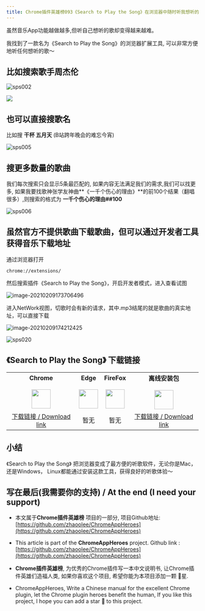 ```yaml
---
title: Chrome插件英雄榜093《Search to Play the Song》在浏览器中随时听我想听的歌~(周杰伦的也行)
---
```




虽然音乐App功能越做越多,但听自己想听的歌却变得越来越难。



我找到了一款名为《Search to Play the Song》的浏览器扩展工具, 可以非常方便地听任何想听的歌～



## 比如搜索歌手**周杰伦**



![sps002](https://cdn.fangyuanxiaozhan.com/assets/1612861683772xmXR7sYk.gif)



![](https://cdn.fangyuanxiaozhan.com/assets/1612862842441nySiAHaW.png)

## 也可以直接搜歌名



比如搜 **干杯 五月天** (B站跨年晚会的难忘今宵)

![sps005](https://cdn.fangyuanxiaozhan.com/assets/1612861986817cwbCA0r5.gif)





## 搜更多数量的歌曲



我们每次搜索只会显示5条最匹配的, 如果内容无法满足我们的需求,我们可以找更多, 如果我要找歌神张学友神曲**《一千个伤心的理由》**的前100个结果（翻唱很多）,则搜索的格式为 **一千个伤心的理由##100**

![sps006](https://cdn.fangyuanxiaozhan.com/assets/16128626798095x6Y4MWp.gif)





## 虽然官方不提供歌曲下载歌曲，但可以通过开发者工具获得音乐下载地址

通过浏览器打开

```
chrome://extensions/
```



然后搜索插件《Search to Play the Song》，开启开发者模式，进入查看试图

![image-20210209173706496](https://cdn.fangyuanxiaozhan.com/assets/1612863427504DHQiw4sD.png)





进入NetWork视图，切歌时会有新的请求，其中.mp3结尾的就是歌曲的真实地址，可以直接下载



![image-20210209174212425](https://cdn.fangyuanxiaozhan.com/assets/1612863732841EPs00tb0.png)



![sps020](https://cdn.fangyuanxiaozhan.com/assets/1612864113341MTZ7iJEX.gif)

## 《Search to Play the Song》 下载链接

<table style="table-layout: fixed;">
<tbody>
<tr>
<td><div style="text-align: center;"><div style="font-weight: bold">Chrome</div><br/><div><img  style="width:50px; height:auto;" src="https://www.v2fy.com/asset/0i/ChromeAppHeroes/page/001_markdown_here.assets/chromeappheroes-chrome-icon.png"/></div></div></td>
<td><div style="text-align: center;" ><div style="font-weight: bold">Edge</div><br/><div><img style="width:50px; height:auto;" src="https://www.v2fy.com/asset/0i/ChromeAppHeroes/page/001_markdown_here.assets/chromeappheroes-edge-icon.png"/></div></div></td>
<td><div style="text-align: center;" ><div style="font-weight: bold">FireFox</div><br/><div><img  style="width:50px; height:auto;" src="https://www.v2fy.com/asset/0i/ChromeAppHeroes/page/001_markdown_here.assets/chromeappheroes-firefox-icon.png"/></div></div></td>
<td><div style="text-align: center;" ><div style="font-weight: bold">离线安装包</div><br/><div><img  style="width:50px; height:auto;" src="https://www.v2fy.com/asset/0i/ChromeAppHeroes/page/001_markdown_here.assets/chromeappheroes-github-download.png"/></div></div></td>
</tr>
<tr>
<td>
<div style="text-align: center;">
<a  href="https://chrome.google.com/webstore/detail/search-to-play-the-song/anfmgjkkbagjfdejhbjdiapgkbhpigpm">下载链接 / Download link</a>
</div>
</td>
<td>
<div style="text-align: center;">
暂无
</div>
</td>
<td>
<div style="text-align: center;">
暂无
</div>
</td>
<td>
<div style="text-align: center;"><a  href="https://cdn.jsdelivr.net/gh/zhaoolee/ChromeAppHeroes/backup/093-search-to-play-the-song.zip">下载链接 / Download link</a></div>
</td>
</tr>
</tbody>
</table>


## 小结

《Search to Play the Song》 把浏览器变成了最方便的听歌软件，无论你是Mac，还是Windows， Linux都能通过安装这款工具，获得良好的听歌体验～



## 写在最后(我需要你的支持) / At the end (I need your support)

- 本文属于**Chrome插件英雄榜** 项目的一部分, 项目Github地址: [https://github.com/zhaoolee/ChromeAppHeroes](https://github.com/zhaoolee/ChromeAppHeroes)


- This article is part of the **ChromeAppHeroes** project. Github link : [https://github.com/zhaoolee/ChromeAppHeroes](https://github.com/zhaoolee/ChromeAppHeroes) 

- **Chrome插件英雄榜**, 为优秀的Chrome插件写一本中文说明书, 让Chrome插件英雄们造福人类, 如果你喜欢这个项目, 希望你能为本项目添加一颗 🌟星.

- ChromeAppHeroes, Write a Chinese manual for the excellent Chrome plugin, let the Chrome plugin heroes benefit the human, If you like this project, I hope you can add a star 🌟 to this project.

